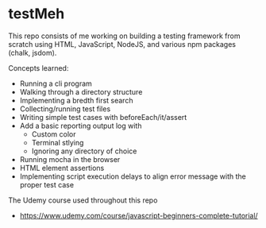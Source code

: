 # testMeh

This repo consists of me working on building a testing framework from scratch using HTML, JavaScript, NodeJS, and various npm packages (chalk, jsdom).

Concepts learned:

-   Running a cli program
-   Walking through a directory structure
-   Implementing a bredth first search
-   Collecting/running test files
-   Writing simple test cases with beforeEach/it/assert
-   Add a basic reporting output log with
    -   Custom color
    -   Terminal stlying
    -   Ignoring any directory of choice
-   Running mocha in the browser
-   HTML element assertions
-   Implementing script execution delays to align error message with the proper test case

The Udemy course used throughout this repo

-   https://www.udemy.com/course/javascript-beginners-complete-tutorial/
